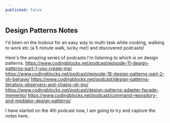 ```yaml
---
published: false
---
```

## Design Patterns Notes

I'd been on the lookout for an easy way to multi-task while cooking, walking to work etc (a 5 minute walk, lucky me!) and discovered podcasts!

Here's the amazing series of podcasts I'm listening to which is on design patterns.
https://www.codingblocks.net/podcast/episode-11-design-patterns-part-1-you-create-me/
https://www.codingblocks.net/podcast/episode-16-design-patterns-part-2-oh-behave/
https://www.codingblocks.net/podcast/design-patterns-iterators-observers-and-chains-oh-my/
https://www.codingblocks.net/podcast/design-patterns-adapter-facade-memento/
https://www.codingblocks.net/podcast/command-repository-and-mediator-design-patterns/

I have started on the 4th podcast now, I am going to try and capture the notes here..
